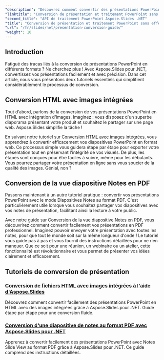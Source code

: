 ```yaml
---
"description": "Découvrez comment convertir des présentations PowerPoint sans effort à l'aide d'Aspose.Slides pour .NET avec nos tutoriels clairs et étape par étape."
"linktitle": "Conversion de présentation et traitement PowerPoint sans effort"
"second_title": "API de traitement PowerPoint Aspose.Slides .NET"
"title": "Conversion de présentation et traitement PowerPoint sans effort"
"url": "/fr/slides/net/presentation-conversion-guide/"
"weight": 10
---
```


## Introduction

Fatigué des tracas liés à la conversion de présentations PowerPoint en différents formats ? Ne cherchez plus ! Avec Aspose.Slides pour .NET, convertissez vos présentations facilement et avec précision. Dans cet article, nous vous présentons deux tutoriels essentiels qui simplifient considérablement le processus de conversion.

## Conversion HTML avec images intégrées

Tout d'abord, parlons de la conversion de vos présentations PowerPoint en HTML avec intégration d'images. Imaginez : vous disposez d'un superbe diaporama présentant votre produit et souhaitez le partager sur une page web. Aspose.Slides simplifie la tâche ! 

En suivant notre tutoriel sur [Conversion HTML avec images intégrées](./converting-html-with-embedded-images/), vous apprendrez à convertir efficacement vos diapositives PowerPoint en format web. Ce processus simple vous guidera étape par étape pour exporter votre présentation tout en préservant l'intégrité de vos visuels. De plus, les étapes sont conçues pour être faciles à suivre, même pour les débutants. Vous pourrez partager votre présentation en ligne sans vous soucier de la qualité des images. Génial, non ?

## Conversion de la vue diapositive Notes en PDF

Passons maintenant à un autre tutoriel pratique : convertir vos présentations PowerPoint avec le mode Diapositives Notes au format PDF. C'est particulièrement utile lorsque vous souhaitez partager vos diapositives avec vos notes de présentation, facilitant ainsi la lecture à votre public. 

Avec notre guide sur [Conversion de la vue diapositive Notes en PDF](./converting-notes-slide-view-to-pdf/), vous découvrirez comment convertir facilement vos présentations en PDF professionnel. Imaginez pouvoir envoyer votre présentation avec toutes les notes, pour que tout le monde soit sur la même longueur d'onde ! Le tutoriel vous guide pas à pas et vous fournit des instructions détaillées pour ne rien manquer. Que ce soit pour une réunion, un webinaire ou un atelier, cette fonctionnalité est révolutionnaire et vous permet de présenter vos idées clairement et efficacement.

## Tutoriels de conversion de présentation
### [Conversion de fichiers HTML avec images intégrées à l'aide d'Aspose.Slides](./converting-html-with-embedded-images/)
Découvrez comment convertir facilement des présentations PowerPoint en HTML avec des images intégrées grâce à Aspose.Slides pour .NET. Guide étape par étape pour une conversion fluide.
### [Conversion d'une diapositive de notes au format PDF avec Aspose.Slides pour .NET](./converting-notes-slide-view-to-pdf/)
Apprenez à convertir facilement des présentations PowerPoint avec Notes Slide View au format PDF grâce à Aspose.Slides pour .NET. Ce guide comprend des instructions détaillées.
